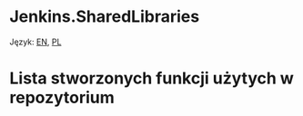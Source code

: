 # Jenkins.SharedLibraries

Język: [EN](README.md), [PL](README.PL.md)

# Lista stworzonych funkcji użytych w repozytorium